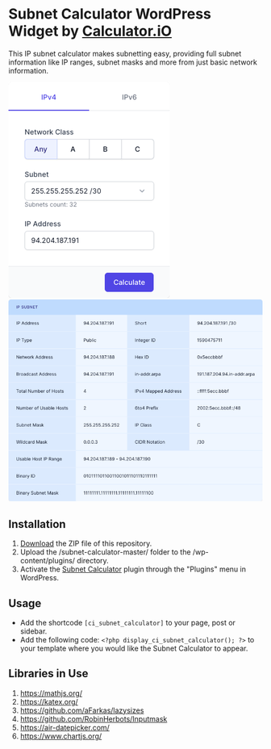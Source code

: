 # Subnet Calculator WordPress Widget by [Calculator.iO](https://www.calculator.io/ "Calculator.iO Homepage")

This IP subnet calculator makes subnetting easy, providing full subnet information like IP ranges, subnet masks and more from just basic network information.

![Subnet Calculator Input Form](/assets/images/screenshot-1.png "Subnet Calculator Input Form")
![Subnet Calculator Calculation Results](/assets/images/screenshot-2.png "Subnet Calculator Calculation Results")

## Installation

1. [Download](https://github.com/pub-calculator-io/age-calculator/archive/refs/heads/master.zip) the ZIP file of this repository.
2. Upload the /subnet-calculator-master/ folder to the /wp-content/plugins/ directory.
3. Activate the [Subnet Calculator](https://www.calculator.io/subnet-calculator/ "Subnet Calculator Homepage") plugin through the "Plugins" menu in WordPress.

## Usage
* Add the shortcode `[ci_subnet_calculator]` to your page, post or sidebar.
* Add the following code: `<?php display_ci_subnet_calculator(); ?>` to your template where you would like the Subnet Calculator to appear.

## Libraries in Use
1. https://mathjs.org/
2. https://katex.org/
3. https://github.com/aFarkas/lazysizes
4. https://github.com/RobinHerbots/Inputmask
5. https://air-datepicker.com/
6. https://www.chartjs.org/
